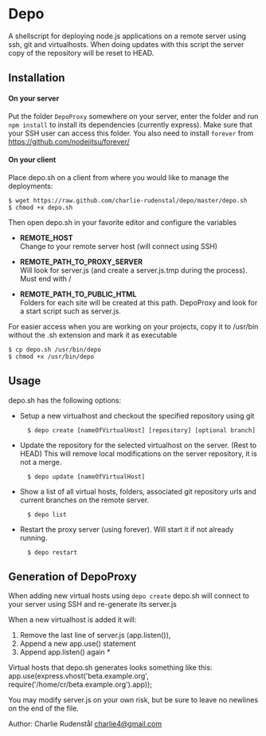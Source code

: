 Depo
====
A shellscript for deploying node.js applications on a remote server using ssh, git and virtualhosts. When doing updates with this script the server copy of the repository will be reset to HEAD.

Installation
------------
#### On your server
Put the folder ``DepoProxy`` somewhere on your server, enter the folder and run ``npm install`` to install its dependencies (currently express). Make sure that your SSH user can access this folder. You also need to install ``forever`` from https://github.com/nodejitsu/forever/

#### On your client
Place depo.sh on a client from where you would like to manage the deployments:

	$ wget https://raw.github.com/charlie-rudenstal/depo/master/depo.sh
	$ chmod +x depo.sh

Then open depo.sh in your favorite editor and configure the variables
* __REMOTE\_HOST__  
  Change to your remote server host (will connect using SSH)

* __REMOTE\_PATH\_TO\_PROXY\_SERVER__  
  Will look for server.js (and create a server.js.tmp during the process). Must end with /

* __REMOTE\_PATH\_TO\_PUBLIC\_HTML__  
  Folders for each site will be created at this path. DepoProxy and look for a start script such as server.js.

For easier access when you are working on your projects, copy it to /usr/bin without the .sh extension and mark it as executable 
	
	$ cp depo.sh /usr/bin/depo
	$ chmod +x /usr/bin/depo

Usage
-----
depo.sh has the following options:

- Setup a new virtualhost and checkout the specified repository using git
	
		$ depo create [nameOfVirtualHost] [repository] [optional branch]    

- Update the repository for the selected virtualhost on the server. (Rest to HEAD) 
  This will remove local modifications on the server repository, it is not a merge.

		$ depo update [nameOfVirtualHost]

- Show a list of all virtual hosts, folders, associated git repository urls and current branches on the remote server. 

		$ depo list

- Restart the proxy server (using forever). Will start it if not already running.
	
		$ depo restart



Generation of DepoProxy
-----------------------
When adding new virtual hosts using ``depo create`` depo.sh will connect to your server using SSH and re-generate its server.js

When a new virtualhost is added it will: 
1. Remove the last line of server.js (app.listen()), 
2. Append a new app.use() statement
3. Append app.listen() again *

Virtual hosts that depo.sh generates looks something like this:
	app.use(express.vhost('beta.example.org', require('/home/cr/beta.example.org').app));

You may modify server.js on your own risk, but be 
sure to leave no newlines on the end of the file.


Author: Charlie Rudenstål <charlie4@gmail.com>